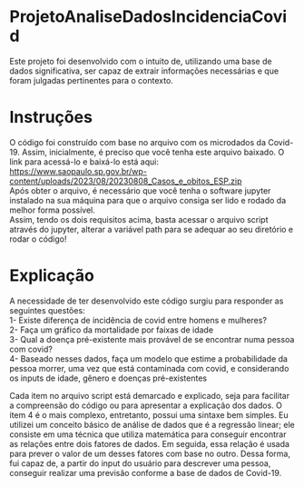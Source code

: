 # ProjetoAnaliseDadosIncidenciaCovid
Este projeto foi desenvolvido com o intuito de, utilizando uma base de dados significativa, ser capaz de extrair informações necessárias e que foram julgadas pertinentes para o contexto.

# Instruções
O código foi construído com base no arquivo com os microdados da Covid-19. Assim, inicialmente, é preciso que você tenha este arquivo baixado. O link para acessá-lo e baixá-lo está aqui: <br>
https://www.saopaulo.sp.gov.br/wp-content/uploads/2023/08/20230808_Casos_e_obitos_ESP.zip <br>
Após obter o arquivo, é necessário que você tenha o software jupyter instalado na sua máquina para que o arquivo consiga ser lido e rodado da melhor forma possível.<br>
Assim, tendo os dois requisitos acima, basta acessar o arquivo script através do jupyter, alterar a variável path para se adequar ao seu diretório e rodar o código!

# Explicação
A necessidade de ter desenvolvido este código surgiu para responder as seguintes questões:<br>
1- Existe diferença de incidência de covid entre homens e mulheres?<br>
2- Faça um gráfico da mortalidade por faixas de idade<br>
3- Qual a doença pré-existente mais provável de se encontrar numa pessoa com covid?<br>
4- Baseado nesses dados, faça um modelo que estime a probabilidade da pessoa morrer, uma vez que está contaminada com covid, e considerando os inputs de idade, gênero e doenças pré-existentes<br>

Cada item no arquivo script está demarcado e explicado, seja para facilitar a compreensão do código ou para apresentar a explicação dos dados. O item 4 é o mais complexo, entretanto, possui uma sintaxe bem simples. Eu utilizei um conceito básico de análise de dados que é a regressão linear; ele consiste em uma técnica que utiliza matemática para conseguir encontrar as relações entre dois fatores de dados. Em seguida, essa relação é usada para prever o valor de um desses fatores com base no outro. Dessa forma, fui capaz de, a partir do input do usuário para descrever uma pessoa, conseguir realizar uma previsão conforme a base de dados de Covid-19. 
